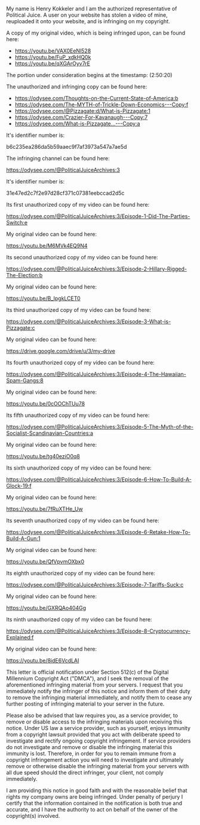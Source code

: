My name is Henry Kokkeler and I am the authorized representative of Political Juice. A user on your website has stolen a video of mine, reuploaded it onto your website, and is infringing on my copyright.

A copy of my original video, which is being infringed upon, can be found here:

- https://youtu.be/VAX0EeNl528
- https://youtu.be/FuP_xdkHQ0k
- https://youtu.be/qXGArOyv7rE

The portion under consideration begins at the timestamp: (2:50:20)

The unauthorized and infringing copy can be found here:

- https://odysee.com/Thoughts-on-the-Current-State-of-America:b
- https://odysee.com/The-MYTH-of-Trickle-Down-Economics---Copy:f
- https://odysee.com/@Pizzagate:d/What-is-Pizzagate:1
- https://odysee.com/Crazier-For-Kavanaugh---Copy:7
- https://odysee.com/What-is-Pizzagate...---Copy:a 

It's identifier number is:

b6c235ea286da5b59aaec9f7af3973a547a7ae5d

The infringing channel can be found here:

https://odysee.com/@PoliticalJuiceArchives:3

It's identifier number is:

31e47ed2c7f2e97d28cf371c07381eebccad2d5c

Its first unauthorized copy of my video can be found here:

https://odysee.com/@PoliticalJuiceArchives:3/Episode-1-Did-The-Parties-Switch:e

My original video can be found here:

https://youtu.be/M6MVk4EQ9N4

Its second unauthorized copy of my video can be found here:

https://odysee.com/@PoliticalJuiceArchives:3/Episode-2-Hillary-Rigged-The-Election:b

My original video can be found here:

https://youtu.be/B_IpgkLCET0

Its third unauthorized copy of my video can be found here:

https://odysee.com/@PoliticalJuiceArchives:3/Episode-3-What-is-Pizzagate:c

My original video can be found here:

https://drive.google.com/drive/u/3/my-drive

Its fourth unauthorized copy of my video can be found here:

https://odysee.com/@PoliticalJuiceArchives:3/Episode-4-The-Hawaiian-Spam-Gangs:8

My original video can be found here:

https://youtu.be/0cOOChTUu78

Its fifth unauthorized copy of my video can be found here:

https://odysee.com/@PoliticalJuiceArchives:3/Episode-5-The-Myth-of-the-Socialist-Scandinavian-Countries:a

My original video can be found here:

https://youtu.be/tg40eziO0q8

Its sixth unauthorized copy of my video can be found here:

https://odysee.com/@PoliticalJuiceArchives:3/Episode-6-How-To-Build-A-Glock-19:f

My original video can be found here:

https://youtu.be/7fRuXTHe_Uw

Its seventh unauthorized copy of my video can be found here:

https://odysee.com/@PoliticalJuiceArchives:3/Episode-6-Retake-How-To-Build-A-Gun:1

My original video can be found here:

https://youtu.be/QfVpvmOXbx0

Its eighth unauthorized copy of my video can be found here:

https://odysee.com/@PoliticalJuiceArchives:3/Episode-7-Tariffs-Suck:c

My original video can be found here:

https://youtu.be/GXRQAo404Gg

Its ninth unauthorized copy of my video can be found here:

https://odysee.com/@PoliticalJuiceArchives:3/Episode-8-Cryptocurrency-Explained:f

My original video can be found here:

https://youtu.be/8idE6VcdLAI


This letter is official notification under Section 512(c) of the Digital Millennium Copyright Act ("DMCA"), and I seek the removal of the aforementioned infringing material from your servers. I request that you immediately notify the infringer of this notice and inform them of their duty to remove the infringing material immediately, and notify them to cease any further posting of infringing material to your server in the future.

Please also be advised that law requires you, as a service provider, to remove or disable access to the infringing materials upon receiving this notice. Under US law a service provider, such as yourself, enjoys immunity from a copyright lawsuit provided that you act with deliberate speed to investigate and rectify ongoing copyright infringement. If service providers do not investigate and remove or disable the infringing material this immunity is lost. Therefore, in order for you to remain immune from a copyright infringement action you will need to investigate and ultimately remove or otherwise disable the infringing material from your servers with all due speed should the direct infringer, your client, not comply immediately.

I am providing this notice in good faith and with the reasonable belief that rights my company owns are being infringed. Under penalty of perjury I certify that the information contained in the notification is both true and accurate, and I have the authority to act on behalf of the owner of the copyright(s) involved.

<personall information hidden>

Signed,

Henry Kokkeler 
